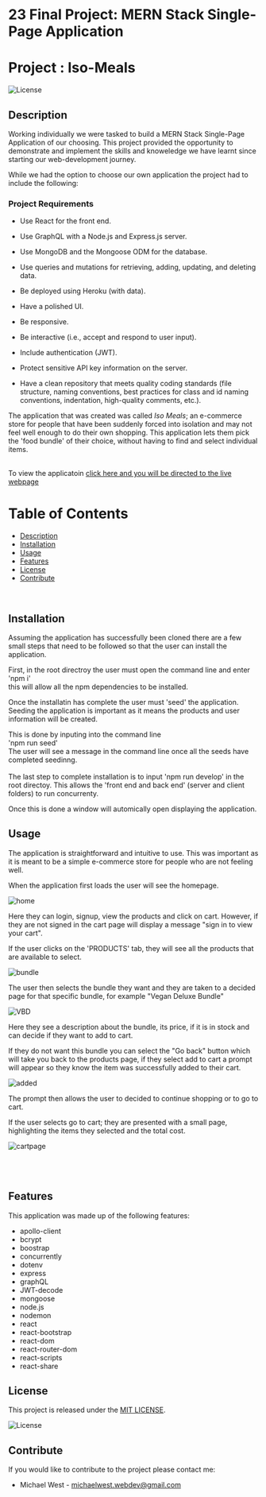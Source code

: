 # 23 Final Project: MERN Stack Single-Page Application 
# Project : Iso-Meals

![License](https://img.shields.io/badge/license-MIT-blue)

## Description
Working individually we were tasked to build a MERN Stack Single-Page Application of our choosing. This project provided the opportunity to demonstrate and implement the skills and knoweledge we have learnt since starting our web-development journey. 

While we had the option to choose our own application the project had to include the following: 
### Project Requirements

* Use React for the front end.

* Use GraphQL with a Node.js and Express.js server.

* Use MongoDB and the Mongoose ODM for the database.

* Use queries and mutations for retrieving, adding, updating, and deleting data.

* Be deployed using Heroku (with data).

* Have a polished UI.

* Be responsive.

* Be interactive (i.e., accept and respond to user input).

* Include authentication (JWT).

* Protect sensitive API key information on the server.

* Have a clean repository that meets quality coding standards (file structure, naming conventions, best practices for class and id naming conventions, indentation, high-quality comments, etc.).


The application that was created was called *Iso Meals*; an e-commerce store for people that have been suddenly forced into isolation and may not feel well enough to do their own shopping. This application lets them pick the 'food bundle' of their choice, without having to find and select individual items. 
<br>
<br> 

To view the applicatoin [click here and you will be directed to the live webpage](https://iso-meals.herokuapp.com/)


# Table of Contents
- [Description](#description)
- [Installation](#installation)
- [Usage](#usage)
- [Features](#features)
- [License](#license)
- [Contribute](#contribute)
<br>


## Installation
Assuming the application has successfully been cloned there are a few small steps that need to be followed so that the user can install the application. <br>

First, in the root directroy the user must open the command line and enter <br>
'npm i'
<br>
this will allow all the npm dependencies to be installed. 

Once the installatin has complete the user must 'seed' the application. Seeding the application is important as it means the products and user information will be created. <br> 

This is done by inputing into the command line <br>
'npm run seed' 
<br>
The user will see a message in the command line once all the seeds have completed seedinng. <br>
<br>
The last step to complete installation is to input 'npm run develop' in the root directoy. This allows the 'front end and back end' (server and client folders) to run concurrenty. 

Once this is done a window will automically open displaying the application. 



## Usage

The application is straightforward and intuitive to use. This was important as it is meant to be a simple e-commerce store for people who are not feeling well. 

When the application first loads the user will see the homepage. 

![home](/client/public/images/home.png)

Here they can login, signup, view the products and click on cart. However, if they are not signed in the cart page will display a message "sign in to view your cart". 

If the user clicks on the 'PRODUCTS' tab, they will see all the products that are available to select. 

![bundle](/client/public//images/bundle.png)

The user then selects the bundle they want and they are taken to a decided page for that specific bundle, for example "Vegan Deluxe Bundle" 

![VBD](/client/public/images/VDB.png)

Here they see a description about the bundle, its price, if it is in stock and can decide if they want to add to cart. 

If they do not want this bundle you can select the "Go back" button which will take you back to the products page, if they select add to cart a prompt will appear so they know the item was successfully added to their cart.

![added](/client/public/images/added.png)

The prompt then allows the user to decided to continue shopping or to go to cart. 

If the user selects go to cart; they are presented with a small page, highlighting the items they selected and the total cost. 

![cartpage](/client/public/images/cartpage.png) 
<br>
<br>
<br>
<br>

## Features
This application was made up of the following features: 
- apollo-client
- bcrypt
- boostrap
- concurrently 
- dotenv
- express
- graphQL
- JWT-decode
- mongoose
- node.js
- nodemon 
- react
- react-bootstrap
- react-dom
- react-router-dom
- react-scripts
- react-share


## License

This project is released under the [MIT LICENSE](https://github.com/mjhwest/iso-meals/blob/main/LICENSE).

![License](https://img.shields.io/badge/license-MIT-blue)




## Contribute
If you would like to contribute to the project please contact me: 
- Michael West - michaelwest.webdev@gmail.com

